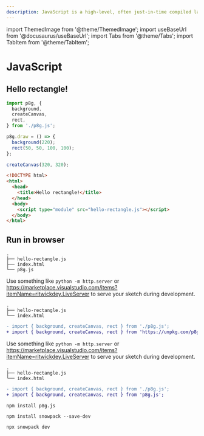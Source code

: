```yaml
---
description: JavaScript is a high-level, often just-in-time compiled language that conforms to the ECMAScript standard. It has dynamic typing, prototype-based object-orientation, and first-class functions. It is multi-paradigm, supporting event-driven, functional, and imperative programming styles. It has application programming interfaces (APIs) for working with text, dates, regular expressions, standard data structures, and the Document Object Model (DOM).
---
```


import ThemedImage from '@theme/ThemedImage';
import useBaseUrl from '@docusaurus/useBaseUrl';
import Tabs from '@theme/Tabs';
import TabItem from '@theme/TabItem';

# JavaScript

## Hello rectangle!

<div className="flex">
<div style={{flex: 1}}>

```js title=hello-rectangle.js
import p8g, {
  background,
  createCanvas,
  rect,
} from './p8g.js';

p8g.draw = () => {
  background(220);
  rect(50, 50, 100, 100);
};

createCanvas(320, 320);
```

</div>
<ThemedImage
  alt="Screenshot"
  sources={{
    light: useBaseUrl('/img/hello-rectangle.png'),
    dark: useBaseUrl('/img/hello-rectangle.png'),
  }}
  width="320"
  style={{
    padding: '30px 28px 37px 28px',
  }}
/>
</div>

```html title=index.html
<!DOCTYPE html>
<html>
  <head>
    <title>Hello rectangle!</title>
  </head>
  <body>
    <script type="module" src="hello-rectangle.js"></script>
  </body>
</html>
```

## Run in browser

<Tabs groupId="js">
<TabItem value="download" label="p8g.zip">

```
.
├── hello-rectangle.js
├── index.html
└── p8g.js
```

Use something like `python -m http.server` or https://marketplace.visualstudio.com/items?itemName=ritwickdey.LiveServer to serve your sketch during development.
</TabItem>
<TabItem value="cdn" label="CDN">

```
.
├── hello-rectangle.js
└── index.html
```

```diff title=hello-rectangle.js
- import { background, createCanvas, rect } from './p8g.js';
+ import { background, createCanvas, rect } from 'https://unpkg.com/p8g.js';
```

Use something like `python -m http.server` or https://marketplace.visualstudio.com/items?itemName=ritwickdey.LiveServer to serve your sketch during development.
</TabItem>
<TabItem value="npm" label="npm">

```
.
├── hello-rectangle.js
└── index.html
```

```diff title=hello-rectangle.js
- import { background, createCanvas, rect } from './p8g.js';
+ import { background, createCanvas, rect } from 'p8g.js';
```

`npm install p8g.js`

`npm install snowpack --save-dev`

`npx snowpack dev`

</TabItem>
</Tabs>
